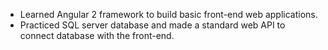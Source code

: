 - Learned Angular 2 framework to build basic front-end web applications.
- Practiced SQL server database and made a standard web API to connect database with the front-end.
